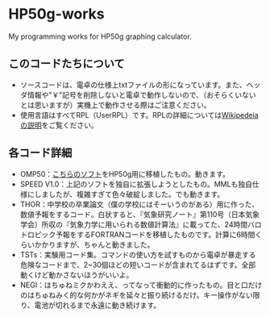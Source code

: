 # HP50g-works
My programming works for HP50g graphing calculator.

## このコードたちについて
- ソースコードは、電卓の仕様上txtファイルの形になっています。また、ヘッダ情報や"￥"記号を削除しないと電卓で動作しないので、（おそらくいないとは思いますが）実機上で動作させる際はご注意ください。
- 使用言語はすべてRPL（UserRPL）です。RPLの詳細については[Wikipedeiaの説明](https://ja.wikipedia.org/wiki/RPL_(%E3%83%97%E3%83%AD%E3%82%B0%E3%83%A9%E3%83%9F%E3%83%B3%E3%82%B0%E8%A8%80%E8%AA%9E))をご覧ください。

## 各コード詳細
- OMP50：[こちらのソフト](http://ochameclub.web.fc2.com/E500/TECH/OMP.HTM)をHP50g用に移植したもの。動きます。
- SPEED V1.0：上記のソフトを独自に拡張しようとしたもの。MMLも独自仕様にしましたが、複雑すぎて色々破綻しました。でも動きます。
- THOR：中学校の卒業論文（僕の学校にはそーいうのがある）用に作った、数値予報をするコード。白状すると、『気象研究ノート』第110号（日本気象学会）所収の『気象力学に用いられる数値計算法』に載ってた、24時間バロトロピック予報をするFORTRANコードを移植したものです。計算に6時間くらいかかりますが、ちゃんと動きました。
- TSTs：実験用コード集。コマンドの使い方を試すものから電卓が暴走する危険なコードまで、2~30個ほどの短いコードが含まれてるはずです。全部動くけど動かさないほうがいいよ。
- NEGI：はちゅねミクかわええ、ってなって衝動的に作ったもの。目と口だけのはちゅねみく的な何かがネギを延々と振り続けるだけ。キー操作がない限り、電池が切れるまで永遠に動き続けます。
